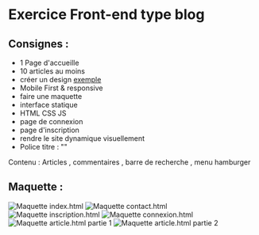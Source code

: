 # Exercice Front-end type blog

## Consignes :

- 1 Page d'accueille
- 10 articles au moins
- créer un design [exemple](https://www.wix.com/website-template/view/html/1314?siteId=fce5da84-d0eb-4618-9bf7-82c453d04c2c&metaSiteId=5fdf18ab-d5ea-4d0b-80bf-7c504b592923&originUrl=https%3A%2F%2Ffr.wix.com%2Fwebsite%2Ftemplates%2Fhtml%2Fblogs-and-forums)
- Mobile First & responsive
- faire une maquette
- interface statique
- HTML CSS JS
- page de connexion
- page d'inscription
- rendre le site dynamique visuellement
- Police titre : "<link href="https://fonts.googleapis.com/css?family=Lobster&display=swap" rel="stylesheet">"

Contenu :
Articles , commentaires , barre de recherche , menu hamburger

## Maquette :

![Maquette index.html](assets/img/index.jpg)
![Maquette contact.html](assets/img/contact.jpg)
![Maquette inscription.html](assets/img/inscription.jpg)
![Maquette connexion.html](assets/img/connexion.jpg)
![Maquette article.html partie 1](assets/img/articlepart1.jpg)
![Maquette article.html partie 2](assets/img/articlepart2.jpg)